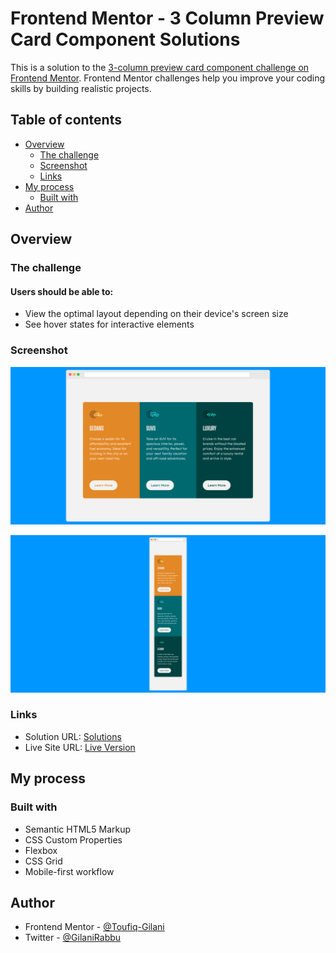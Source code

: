 # Frontend Mentor - 3 Column Preview Card Component Solutions

This is a solution to the [3-column preview card component challenge on Frontend Mentor](https://www.frontendmentor.io/challenges/3column-preview-card-component-pH92eAR2-). Frontend Mentor challenges help you improve your coding skills by building realistic projects.


## Table of contents

- [Overview](#overview)
  - [The challenge](#the-challenge)
  - [Screenshot](#screenshot)
  - [Links](#links)
- [My process](#my-process)
  - [Built with](#built-with)
- [Author](#author)


## Overview

### The challenge

#### Users should be able to:

- View the optimal layout depending on their device's screen size
- See hover states for interactive elements


### Screenshot

![](./desktop-preview.png)

![](./mobile-preview.png)


### Links

- Solution URL: [Solutions](https://github.com/Toufiq-Gilani/3column-preview-card-component-solutions)
- Live Site URL: [Live Version](https://toufiq-gilani-blog-007.netlify.app/)


## My process

### Built with

- Semantic HTML5 Markup
- CSS Custom Properties
- Flexbox
- CSS Grid
- Mobile-first workflow


## Author

- Frontend Mentor - [@Toufiq-Gilani](https://www.frontendmentor.io/profile/Toufiq-Gilani)
- Twitter - [@GilaniRabbu](https://twitter.com/GilaniRabbu)
